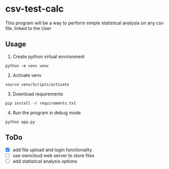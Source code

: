 # csv-test-calc
This program will be a way to perform simple statistical analysis on any csv file, linked to the User

## Usage
1. Create python virtual environment

```shell
python -m venv venv
```

2. Activate venv

```shell
source venv/Scripts/activate
```

3. Download requirements

```shell
pip install -r requirements.txt
```

4. Run the program in debug mode

```shell
python app.py
```

## ToDo

- [x] add file upload and login functionality
- [ ] use owncloud web server to store files
- [ ] add statistical analysis options
